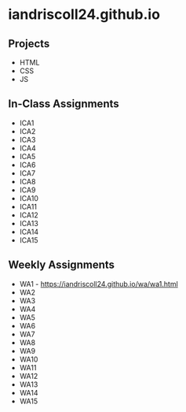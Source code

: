 # iandriscoll24.github.io


## Projects
* HTML
* CSS
* JS

## In-Class Assignments
* ICA1
* ICA2
* ICA3
* ICA4
* ICA5
* ICA6
* ICA7
* ICA8
* ICA9
* ICA10
* ICA11
* ICA12
* ICA13
* ICA14
* ICA15

## Weekly Assignments
* WA1 - https://iandriscoll24.github.io/wa/wa1.html
* WA2
* WA3
* WA4
* WA5
* WA6
* WA7
* WA8
* WA9
* WA10
* WA11
* WA12
* WA13
* WA14
* WA15
